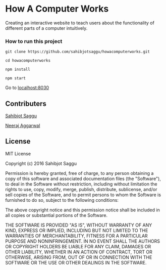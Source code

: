 # How A Computer Works

Creating an interactive website to teach users about the functionality of different parts of a computer intuitively.

### How to run this project

`git clone https://github.com/sahibjotsaggu/howacomputerworks.git`

`cd howacomputerworks`

`npm install`

`npm start`

Go to [localhost:8030](http://localhost:8030)

## Contributers
[Sahibjot Saggu](http://www.sahibjot.me/)

[Neeraj Aggarwal](http://www.neerajaggarwal.com/)

## License

MIT License

Copyright (c) 2016 Sahibjot Saggu

Permission is hereby granted, free of charge, to any person obtaining a copy of this software and associated documentation files (the "Software"), to deal in the Software without restriction, including without limitation the rights to use, copy, modify, merge, publish, distribute, sublicense, and/or sell copies of the Software, and to permit persons to whom the Software is furnished to do so, subject to the following conditions:

The above copyright notice and this permission notice shall be included in all copies or substantial portions of the Software.

THE SOFTWARE IS PROVIDED "AS IS", WITHOUT WARRANTY OF ANY KIND, EXPRESS OR IMPLIED, INCLUDING BUT NOT LIMITED TO THE WARRANTIES OF MERCHANTABILITY, FITNESS FOR A PARTICULAR PURPOSE AND NONINFRINGEMENT. IN NO EVENT SHALL THE AUTHORS OR COPYRIGHT HOLDERS BE LIABLE FOR ANY CLAIM, DAMAGES OR OTHER LIABILITY, WHETHER IN AN ACTION OF CONTRACT, TORT OR OTHERWISE, ARISING FROM, OUT OF OR IN CONNECTION WITH THE SOFTWARE OR THE USE OR OTHER DEALINGS IN THE SOFTWARE.
